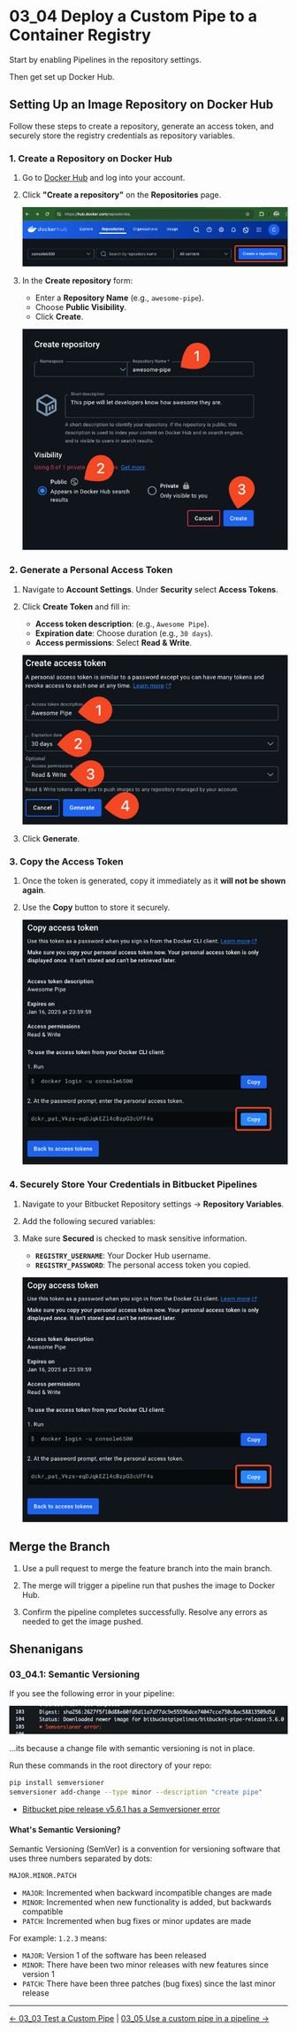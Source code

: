 # 03_04 Deploy a Custom Pipe to a Container Registry

Start by enabling Pipelines in the repository settings.

Then get set up Docker Hub.

## Setting Up an Image Repository on Docker Hub

Follow these steps to create a repository, generate an access token, and securely store the registry credentials as repository variables.

### 1. Create a Repository on Docker Hub

1. Go to [Docker Hub](https://hub.docker.com) and log into your account.

1. Click **"Create a repository"** on the **Repositories** page.

   ![Step 1 - Create Repository Button](./images/1-SCR-20241217-lcqn.png)

1. In the **Create repository** form:

   - Enter a **Repository Name** (e.g., `awesome-pipe`).
   - Choose **Public Visibility**.
   - Click **Create**.

   ![Step 2 - Create Repository Form](./images/2-SCR-20241217-ldhz.png)

### 2. Generate a Personal Access Token

1. Navigate to **Account Settings**.  Under **Security** select **Access Tokens**.
2. Click **Create Token** and fill in:

   - **Access token description**: (e.g., `Awesome Pipe`).
   - **Expiration date**: Choose duration (e.g., `30 days`).
   - **Access permissions**: Select **Read & Write**.

   ![Step 3 - Generate Access Token](./images/3-SCR-20241217-lqkt.png)

3. Click **Generate**.

### 3. Copy the Access Token

1. Once the token is generated, copy it immediately as it **will not be shown again**.
2. Use the **Copy** button to store it securely.

   ![Step 4 - Copy Access Token](./images/4-SCR-20241217-lptx.png)

### 4. Securely Store Your Credentials in Bitbucket Pipelines

1. Navigate to your Bitbucket Repository settings → **Repository Variables**.
2. Add the following secured variables:
3. Make sure **Secured** is checked to mask sensitive information.

   - **`REGISTRY_USERNAME`**: Your Docker Hub username.
   - **`REGISTRY_PASSWORD`**: The personal access token you copied.

   ![Step 5 - Secure Repository Variables](./images/4-SCR-20241217-lptx.png)

## Merge the Branch

1. Use a pull request to merge the feature branch into the main branch.

1. The merge will trigger a pipeline run that pushes the image to Docker Hub.

1. Confirm the pipeline completes successfully. Resolve any errors as needed to get the image pushed.

## Shenanigans

### 03_04.1: Semantic Versioning

If you see the following error in your pipeline:

![Semversioner Error](./images/6-SCR-20241217-misj.png)

...its because a change file with semantic versioning is not in place.

Run these commands in the root directory of your repo:

```bash
pip install semversioner
semversioner add-change --type minor --description "create pipe"
```

- [Bitbucket pipe release v5.6.1 has a Semversioner error](https://community.atlassian.com/t5/Bitbucket-questions/Bitbucket-pipe-release-v5-6-1-has-a-Semversioner-error/qaq-p/2677152)

#### What's Semantic Versioning?

Semantic Versioning (SemVer) is a convention for versioning software that uses three numbers separated by dots:

```bash
MAJOR.MINOR.PATCH
```

- `MAJOR`: Incremented when backward incompatible changes are made
- `MINOR`: Incremented when new functionality is added, but backwards compatible
- `PATCH`: Incremented when bug fixes or minor updates are made

For example: `1.2.3` means:

- `MAJOR`: Version 1 of the software has been released
- `MINOR`: There have been two minor releases with new features since version 1
- `PATCH`: There have been three patches (bug fixes) since the last minor release

<!-- FooterStart -->
---
[← 03_03 Test a Custom Pipe](../03_03_test_a_custom_pipe/README.md) | [03_05 Use a custom pipe in a pipeline →](../03_05_use_a_custom_pipe_in_a_pipeline/README.md)
<!-- FooterEnd -->
